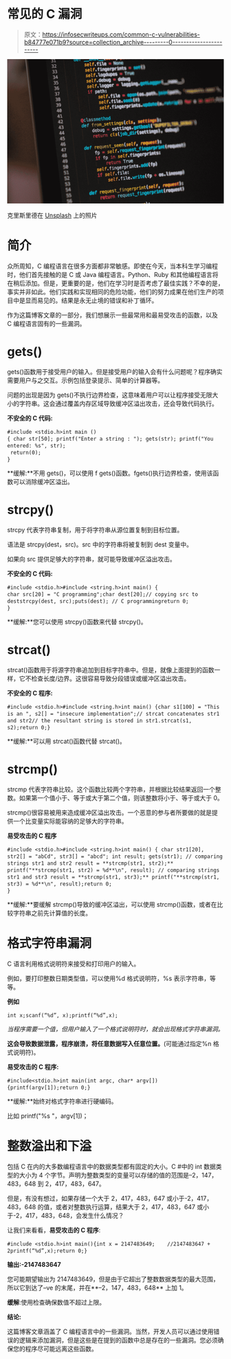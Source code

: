 # 常见的 C 漏洞

> 原文：<https://infosecwriteups.com/common-c-vulnerabilities-b84777e071b9?source=collection_archive---------0----------------------->

![](img/4847dc630c071ace0e2502bde6cc5a9b.png)

克里斯里德在 [Unsplash](https://unsplash.com?utm_source=medium&utm_medium=referral) 上的照片

# **简介**

众所周知，C 编程语言在很多方面都非常敏感。即使在今天，当本科生学习编程时，他们首先接触的是 C 或 Java 编程语言。Python、Ruby 和其他编程语言将在稍后添加。但是，更重要的是，他们在学习时是否考虑了最佳实践？不幸的是，事实并非如此。他们实践和实现相同的危险功能，他们的努力成果在他们生产的项目中是显而易见的。结果是永无止境的错误和补丁循环。

作为这篇博客文章的一部分，我们想展示一些最常用和最易受攻击的函数，以及 C 编程语言固有的一些漏洞。

# **gets()**

gets()函数用于接受用户的输入。但是接受用户的输入会有什么问题呢？程序确实需要用户与之交互。示例包括登录提示、简单的计算器等。

问题的出现是因为 gets()不执行边界检查，这意味着用户可以让程序接受无限大小的字符串。这会通过覆盖内存区域导致缓冲区溢出攻击，还会导致代码执行。

**不安全的 C 代码:**

```
#include <stdio.h>int main () 
{ char str[50]; printf("Enter a string : "); gets(str); printf("You entered: %s", str);
 return(0);
}
```

**缓解:**不用 gets()，可以使用 f gets()函数。fgets()执行边界检查，使用该函数可以消除缓冲区溢出。

# **strcpy()**

strcpy 代表字符串复制，用于将字符串从源位置复制到目标位置。

语法是 strcpy(dest，src)。src 中的字符串将被复制到 dest 变量中。

如果向 src 提供足够大的字符串，就可能导致缓冲区溢出攻击。

**不安全的 C 代码:**

```
#include <stdio.h>#include <string.h>int main() {
char src[20] = "C programming";char dest[20];// copying src to deststrcpy(dest, src);puts(dest); // C programmingreturn 0;
}
```

**缓解:**您可以使用 strcpy()函数来代替 strcpy()。

# **strcat()**

strcat()函数用于将源字符串追加到目标字符串中。但是，就像上面提到的函数一样，它不检查长度/边界。这很容易导致分段错误或缓冲区溢出攻击。

**不安全的 C 程序:**

```
#include <stdio.h>#include <string.h>int main() {char s1[100] = "This is an ", s2[] = "insecure implementation";// strcat concatenates str1 and str2// the resultant string is stored in str1.strcat(s1, s2);return 0;}
```

**缓解:**可以用 strcat()函数代替 strcat()。

# **strcmp()**

strcmp 代表字符串比较。这个函数比较两个字符串，并根据比较结果返回一个整数。如果第一个值小于、等于或大于第二个值，则该整数将小于、等于或大于 0。

strcmp()很容易被用来造成缓冲区溢出攻击。一个恶意的参与者所要做的就是提供一个比变量实际能容纳的足够大的字符串。

**易受攻击的 C 程序**

```
#include <stdio.h>#include <string.h>int main() { char str1[20], str2[] = "abCd", str3[] = "abcd"; int result; gets(str1); // comparing strings str1 and str2 result = **strcmp(str1, str2);** printf("**strcmp(str1, str2) = %d**\n", result); // comparing strings str1 and str3 result = **strcmp(str1, str3);** printf("**strcmp(str1, str3) = %d**\n", result);return 0;
}
```

**缓解:**要缓解 strcmp()导致的缓冲区溢出，可以使用 strcmp()函数，或者在比较字符串之前先计算值的长度。

# **格式字符串漏洞**

C 语言利用格式说明符来接受和打印用户的输入。

例如，要打印整数日期类型值，可以使用%d 格式说明符，%s 表示字符串，等等。

**例如**

```
int x;scanf(“%d”, x);printf(“%d”,x);
```

*当程序需要一个值，但用户输入了一个格式说明符时，就会出现格式字符串漏洞。*

**这会导致数据泄露，程序崩溃，将任意数据写入任意位置。**(可能通过指定%n 格式说明符)。

**易受攻击的 C 程序:**

```
#include<stdio.h>int main(int argc, char* argv[]){printf(argv[1]);return 0;}
```

**缓解:**始终对格式字符串进行硬编码。

比如 printf("%s "，argv[1])；

# **整数溢出和下溢**

包括 C 在内的大多数编程语言中的数据类型都有固定的大小。C #中的 int 数据类型的大小为 4 个字节。声明为整数类型的变量可以存储的值的范围是–2，147，483，648 到 2，417，483，647。

但是，有没有想过，如果存储一个大于 2，417，483，647 或小于-2，417，483，648 的值，或者对整数执行运算，结果大于 2，417，483，647 或小于-2，417，483，648，会发生什么情况？

让我们来看看，**易受攻击的 C 程序**:

```
#include <stdio.h>int main(){int x = 2147483649;    //2147483647 + 2printf(“%d”,x);return 0;}
```

**输出:-2147483647**

您可能期望输出为 2147483649，但是由于它超出了整数数据类型的最大范围，所以它到达了–ve 的末尾，并在**–2，147，483，648** 上加 1。

**缓解**:使用检查确保数值不超过上限。

**结论:**

这篇博客文章涵盖了 C 编程语言中的一些漏洞。当然，开发人员可以通过使用错误的逻辑来添加漏洞，但是这些是在提到的函数中总是存在的一些漏洞。您必须确保您的程序尽可能远离这些函数。